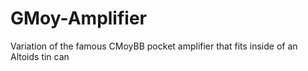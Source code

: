 # GMoy-Amplifier
Variation of the famous CMoyBB pocket amplifier that fits inside of an Altoids tin can
